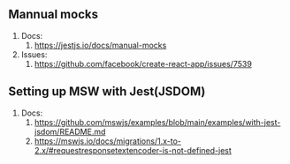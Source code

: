 ## Mannual mocks

1. Docs:
   1. https://jestjs.io/docs/manual-mocks
1. Issues:
   1. https://github.com/facebook/create-react-app/issues/7539

## Setting up MSW with Jest(JSDOM)

1. Docs:
   1. https://github.com/mswjs/examples/blob/main/examples/with-jest-jsdom/README.md
   2. https://mswjs.io/docs/migrations/1.x-to-2.x/#requestresponsetextencoder-is-not-defined-jest
